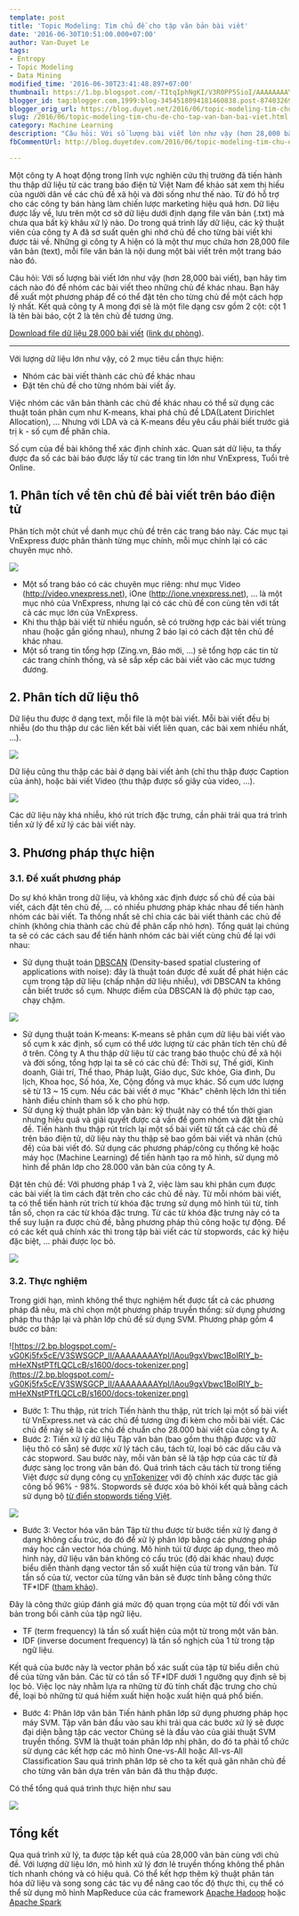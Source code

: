 ```yaml
---
template: post
title: 'Topic Modeling: Tìm chủ đề cho tập văn bản bài viết'
date: '2016-06-30T10:51:00.000+07:00'
author: Van-Duyet Le
tags:
- Entropy
- Topic Modeling
- Data Mining
modified_time: '2016-06-30T23:41:48.897+07:00'
thumbnail: https://1.bp.blogspot.com/-TItqIphNgKI/V3R0PP5SioI/AAAAAAAAYnw/5JUCgLf8v4QSRGA3J4VnJDwBRePYD3HAgCK4B/s1600/vnexpress-category-duyetdev.png
blogger_id: tag:blogger.com,1999:blog-3454518094181460838.post-8740326906632614013
blogger_orig_url: https://blog.duyet.net/2016/06/topic-modeling-tim-chu-de-cho-tap-van-ban-bai-viet.html
slug: /2016/06/topic-modeling-tim-chu-de-cho-tap-van-ban-bai-viet.html
category: Machine Learning
description: "Câu hỏi: Với số lượng bài viết lớn như vậy (hơn 28,000 bài viết), bạn hãy tìm cách nào đó để nhóm các bài viết theo những chủ đề khác nhau. Bạn hãy đề xuất một phương pháp để có thể đặt tên cho từng chủ đề một cách hợp lý nhất. Kết quả công ty A mong đợi sẽ là một file dạng csv gồm 2 cột: cột 1 là tên bài báo, cột 2 là tên chủ đề tương ứng."
fbCommentUrl: http://blog.duyetdev.com/2016/06/topic-modeling-tim-chu-de-cho-tap-van-ban-bai-viet.html

---
```


Một công ty A hoạt động trong lĩnh vực nghiên cứu thị trường đã tiến hành thu thập dữ liệu từ các trang báo điện tử Việt Nam để khảo sát xem thị hiếu của người dân về các chủ đề xã hội và đời sống như thế nào. Từ đó hỗ trợ cho các công ty bán hàng làm chiến lược marketing hiệu quả hơn. Dữ liệu được lấy về, lưu trên một cơ sở dữ liệu dưới định dạng file văn bản (.txt) mà chưa qua bất kỳ khâu xử lý nào. Do trong quá trình lấy dữ liệu, các kỹ thuật viên của công ty A đã sơ suất quên ghi nhớ chủ đề cho từng bài viết khi được tải về. Những gì công ty A hiện có là một thư mục chứa hơn 28,000 file văn bản (text), mỗi file văn bản là nội dung một bài viết trên một trang báo nào đó.

Câu hỏi: Với số lượng bài viết lớn như vậy (hơn 28,000 bài viết), bạn hãy tìm cách nào đó để nhóm các bài viết theo những chủ đề khác nhau. Bạn hãy đề xuất một phương pháp để có thể đặt tên cho từng chủ đề một cách hợp lý nhất. Kết quả công ty A mong đợi sẽ là một file dạng csv gồm 2 cột: cột 1 là tên bài báo, cột 2 là tên chủ đề tương ứng.

[Download file dữ liệu 28,000 bài viết](https://ko-fi.com/s/9a2278983f) ([link dự phòng](https://s.duyet.net/r/vnexpress-dataset-28k)).

----------------------------------- 

Với lượng dữ liệu lớn như vậy, có 2 mục tiêu cần thực hiện:

- Nhóm các bài viết thành các chủ đề khác nhau
- Đặt tên chủ đề cho từng nhóm bài viết ấy. 

Việc nhóm các văn bản thành các chủ đề khác nhau có thể sử dụng các thuật toán phân cụm như K-means, khai phá chủ đề LDA(Latent Dirichlet Allocation), ... Nhưng với LDA và cả K-means đều yêu cầu phải biết trước giá trị k - số cụm để phân chia.

Số cụm của đề bài không thể xác định chính xác. Quan sát dữ liệu, ta thấy được đa số các bài báo được lấy từ các trang tin lớn như VnExpress, Tuổi trẻ Online.

## 1. Phân tích về tên chủ đề bài viết trên báo điện tử ##
Phân tích một chút về danh mục chủ đề trên các trang báo này. Các mục tại VnExpress được phân thành từng mục chính, mỗi mục chính lại có các chuyên mục nhỏ.

[![](https://1.bp.blogspot.com/-TItqIphNgKI/V3R0PP5SioI/AAAAAAAAYnw/5JUCgLf8v4QSRGA3J4VnJDwBRePYD3HAgCK4B/s1600/vnexpress-category-duyetdev.png)](https://1.bp.blogspot.com/-TItqIphNgKI/V3R0PP5SioI/AAAAAAAAYnw/5JUCgLf8v4QSRGA3J4VnJDwBRePYD3HAgCK4B/s1600/vnexpress-category-duyetdev.png)

- Một số trang báo có các chuyên mục riêng: như mục Video (http://video.vnexpress.net), iOne (http://ione.vnexpress.net), ... là một mục nhỏ của VnExpress, nhưng lại có các chủ đề con cùng tên với tất cả các mục lớn của VnExpress. 
- Khi thu thập bài viết từ nhiều nguồn, sẽ có trường hợp các bài viết trùng nhau (hoặc gần giống nhau), nhưng 2 báo lại có cách đặt tên chủ đề khác nhau. 
- Một số trang tin tổng hợp (Zing.vn, Báo mới, ...) sẽ tổng hợp các tin từ các trang chính thống, và sẽ sắp xếp các bài viết vào các mục tương đương. 

## 2. Phân tích dữ liệu thô ##
Dữ liệu thu được ở dạng text, mỗi file là một bài viết. Mỗi bài viết đều bị nhiễu (do thu thập dư các liên kết bài viết liên quan, các bài xem nhiều nhất, ...).

[![](https://1.bp.blogspot.com/-_u_ejZfg6eQ/V3R9SHspd-I/AAAAAAAAYn8/sJQOPCkb1SEL6NHHs9thWaf-FJsueyBYACLcB/s1600/data_sample_1.png)](https://1.bp.blogspot.com/-_u_ejZfg6eQ/V3R9SHspd-I/AAAAAAAAYn8/sJQOPCkb1SEL6NHHs9thWaf-FJsueyBYACLcB/s1600/data_sample_1.png)

Dữ liệu cũng thu thập các bài ở dạng bài viết ảnh (chỉ thu thập được Caption của ảnh), hoặc bài viết Video (thu thập được số giây của video, ...).

[![](https://4.bp.blogspot.com/-zSNeWirvBSs/V3R9p6KHnYI/AAAAAAAAYoM/DOj9UDADcJETucj2VxdunOFPQjOzkMU5wCLcB/s1600/data_sample_2.png)](https://4.bp.blogspot.com/-zSNeWirvBSs/V3R9p6KHnYI/AAAAAAAAYoM/DOj9UDADcJETucj2VxdunOFPQjOzkMU5wCLcB/s1600/data_sample_2.png)

Các dữ liệu này khá nhiễu, khó rút trích đặc trưng, cần phải trải qua trá trình tiền xử lý để xử lý các bài viết này. 

## 3. Phương pháp thực hiện ##

### 3.1. Đề xuất phương pháp  ###
Do sự khó khăn trong dữ liệu, và không xác định được số chủ đề của bài viết, cách đặt tên chủ đề, ... có nhiều phương pháp khác nhau để tiến hành nhóm các bài viết. 
Ta thống nhất sẽ chỉ chia các bài viết thành các chủ đề chính (không chia thành các chủ đề phân cấp nhỏ hơn). Tổng quát lại chúng ta sẽ có các cách sau để tiến hành nhóm các bài viết cùng chủ đề lại với nhau:

- Sử dụng thuật toán [DBSCAN](https://en.wikipedia.org/wiki/DBSCAN) (Density-based spatial clustering of applications with noise): đây là thuật toán được đề xuất để phát hiện các cụm trong tập dữ liệu (chấp nhận dữ liệu nhiễu), với DBSCAN ta không cần biết trước số cụm. Nhược điểm của DBSCAN là độ phức tạp cao, chạy chậm. 

[![](https://3.bp.blogspot.com/-6KuIa9uBKw8/V3SGXQ5OCHI/AAAAAAAAYog/re6Sz8TwjmsIqdSetzGlQVbC7gDMfsN1gCLcB/s640/dbscan-idea.png)](https://3.bp.blogspot.com/-6KuIa9uBKw8/V3SGXQ5OCHI/AAAAAAAAYog/re6Sz8TwjmsIqdSetzGlQVbC7gDMfsN1gCLcB/s1600/dbscan-idea.png)

- Sử dụng thuật toán K-means: K-means sẽ phân cụm dữ liệu bài viết vào số cụm k xác định, số cụm có thể ước lượng từ các phân tích tên chủ đề ở trên. Công ty A thu thập dữ liệu từ các trang báo thuộc chủ đề xã hội và đời sống, tổng hợp lại ta sẽ có các chủ đề: Thời sự, Thế giới, Kinh doanh, Giải trí, Thể thao, Pháp luật, Giáo dục, Sức khỏe, Gia đình, Du lịch, Khoa học, Số hóa, Xe, Cộng đồng và mục khác. Số cụm ước lượng sẽ từ 13 ~ 15 cụm. Nếu các bài viết ở mục "Khác" chênh lệch lớn thì tiến hành điều chỉnh tham số k cho phù hợp. 
- Sử dụng kỹ thuật phân lớp văn bản: kỹ thuật này có thể tốn thời gian nhưng hiệu quả và giải quyết được cả vấn đề gom nhóm và đặt tên chủ đề. Tiến hành thu thập rút trích lại một số bài viết từ tất cả các chủ đề trên báo điện tử, dữ liệu này thu thập sẽ bao gồm bài viết và nhãn (chủ đề) của bài viết đó. Sử dụng các phương pháp/công cụ thống kê hoặc máy học (Machine Learning) để tiến hành tạo ra mô hình, sử dụng mô hình để phân lớp cho 28.000 văn bản của công ty A. 

Đặt tên chủ đề: Với phương pháp 1 và 2, việc làm sau khi phân cụm được các bài viết là tìm cách đặt trên cho các chủ đề này. Từ mỗi nhóm bài viết, ta có thể tiến hành rút trích từ khóa đặc trưng sử dụng mô hình túi từ, tính tần số, chọn ra các từ khóa đặc trưng. Từ các từ khóa đặc trưng này có ta thể suy luận ra được chủ đề, bằng phương pháp thủ công hoặc tự động. Để có các kết quả chính xác thì trong tập bài viết các từ stopwords, các ký hiệu đặc biệt, ... phải được lọc bỏ. 

[![](https://3.bp.blogspot.com/-bJ5jBLzPvQ8/V3SLnWQkOjI/AAAAAAAAYow/_zYLSmcQyaEB7VL5JLLykLDQSrZWqThagCLcB/s1600/chu-de-tui-tu.png)](https://3.bp.blogspot.com/-bJ5jBLzPvQ8/V3SLnWQkOjI/AAAAAAAAYow/_zYLSmcQyaEB7VL5JLLykLDQSrZWqThagCLcB/s1600/chu-de-tui-tu.png)

### 3.2. Thực nghiệm ###
Trong giới hạn, mình không thể thực nghiệm hết được tất cả các phương pháp đã nêu, mà chỉ chọn một phương pháp truyền thống: sử dụng phương pháp thu thập lại và phân lớp chủ đề sử dụng SVM. Phương pháp gồm 4 bước cơ bản: 

![https://2.bp.blogspot.com/-vG0Kj5fx5cE/V3SWSGCP_lI/AAAAAAAAYpI/lAou9gxVbwc1BoIRIY_b-mHeXNstPTfLQCLcB/s1600/docs-tokenizer.png](https://2.bp.blogspot.com/-vG0Kj5fx5cE/V3SWSGCP_lI/AAAAAAAAYpI/lAou9gxVbwc1BoIRIY_b-mHeXNstPTfLQCLcB/s1600/docs-tokenizer.png)

- Bước 1: Thu thập, rút trích
Tiến hành thu thập, rút trích lại một số bài viết từ VnExpress.net và các chủ đề tương ứng đi kèm cho mỗi bài viết. Các chủ đề này sẽ là các chủ đề chuẩn cho 28.000 bài viết của công ty A.
- Bước 2: Tiền xử lý dữ liệu
Tập văn bản (bao gồm thu thập được và dữ liệu thô có sẵn) sẽ được xử lý tách câu, tách từ, loại bỏ các dấu câu và các stopword. Sau bước này, mỗi văn bản sẽ là tập hợp của các từ đã được sàng lọc trong văn bản đó. 
Quá trình tách câu tách từ trong tiếng Việt được sử dụng công cụ [vnTokenizer](http://mim.hus.vnu.edu.vn/phuonglh/softwares/vnTokenizer) với độ chính xác được tác giả công bố 96% - 98%. Stopwords sẽ được xóa bỏ khỏi kết quả bằng cách sử dụng bộ [từ điển stopwords tiếng Việt](https://github.com/stopwords/vietnamese-stopwords). 

[![](https://2.bp.blogspot.com/-vG0Kj5fx5cE/V3SWSGCP_lI/AAAAAAAAYpI/lAou9gxVbwc1BoIRIY_b-mHeXNstPTfLQCLcB/s640/docs-tokenizer.png)](https://2.bp.blogspot.com/-vG0Kj5fx5cE/V3SWSGCP_lI/AAAAAAAAYpI/lAou9gxVbwc1BoIRIY_b-mHeXNstPTfLQCLcB/s1600/docs-tokenizer.png)
- Bước 3: Vector hóa văn bản
Tập từ thu được từ bước tiền xử lý đang ở dạng không cấu trúc, do đó để xử lý phân lớp bằng các phương pháp máy học cần vector hóa chúng. Mô hình túi từ được áp dụng, theo mô hình này, dữ liệu văn bản không có cấu trúc (độ dài khác nhau) được biểu diễn thành dạng vector tần số xuất hiện của từ trong văn bản. 
Từ tần số của từ, vector của từng văn bản sẽ được tính bằng công thức TF*IDF ([tham khảo](https://en.wikipedia.org/wiki/Tf%E2%80%93idf)). 

Đây là công thức giúp đánh giá mức độ quan trọng của một từ đối với văn bản trong bối cảnh của tập ngữ liệu. 

- TF (term frequency) là tần số xuất hiện của một từ trong một văn bản.
- IDF (inverse document frequency) là tần số nghịch của 1 từ trong tập ngữ liệu.

Kết quả của bước này là vector phân bố xác suất của tập từ biểu diễn chủ đề của từng văn bản. Các từ có tần số TF*IDF dưới 1 ngưỡng quy định sẽ bị lọc bỏ. Việc lọc này nhằm lựa ra những từ đủ tính chất đặc trưng cho chủ đề, loại bỏ những từ quá hiếm xuất hiện hoặc xuất hiện quá phổ biến.
- Bước 4: Phân lớp văn bản
Tiến hành phân lớp sử dụng phương pháp học máy SVM.
Tập văn bản đầu vào sau khi trải qua các bước xử lý sẽ được đại diện bằng tập các vector Chúng sẽ là đầu vào của giải thuật SVM truyền thống. SVM là thuật toán phân lớp nhị phân, do đó ta phải tổ chức sử dụng các kết hợp các mô hình One-vs-All hoặc All-vs-All Classiﬁcation 
Sau quá trình phân lớp sẽ cho ta kết quả gãn nhãn chủ đề cho từng văn bản dựa trên văn bản đã thu thập được.

Có thể tổng quá quá trình thực hiện như sau

[![](https://3.bp.blogspot.com/-ImcDoVM3LpY/V3S4fB9HuII/AAAAAAAAYpc/2MRkvcDnlFQOvflExJczB9uWRIjVFa58ACLcB/s1600/progress.png)](https://3.bp.blogspot.com/-ImcDoVM3LpY/V3S4fB9HuII/AAAAAAAAYpc/2MRkvcDnlFQOvflExJczB9uWRIjVFa58ACLcB/s1600/progress.png)

## Tổng kết ##
Qua quá trình xử lý, ta được tập kết quả của 28,000 văn bản cùng với chủ đề. Với lượng dữ liệu lớn, mô hình xử lý đơn lẻ truyền thống không thể phân tích nhanh chóng và có hiệu quả. Có thể kết hợp thêm kỹ thuật phân tán hóa dữ liệu và song song các tác vụ để nâng cao tốc độ thực thi, cụ thể có thể sử dụng mô hình MapReduce của các framework [Apache Hadoop](http://hadoop.apache.org/) hoặc [Apache Spark](https://spark.apache.org/)
